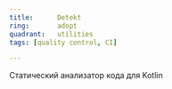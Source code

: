 ```yaml
---
title:      Detekt
ring:       adopt
quadrant:   utilities
tags: [quality control, CI]

---
```


Статический анализатор кода для Kotlin
